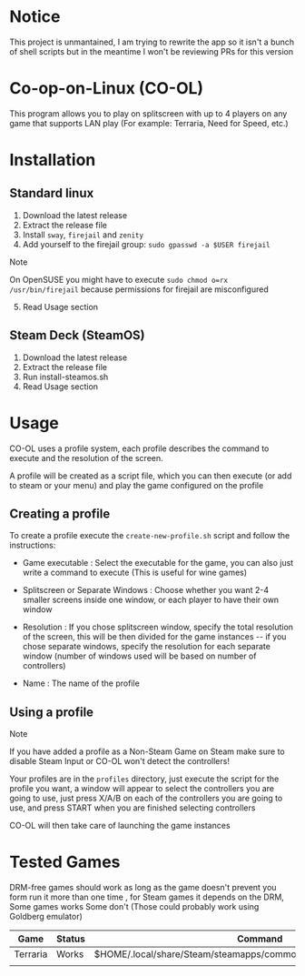 # Notice

This project is unmantained, I am trying to rewrite the app so it isn't a bunch of shell scripts but in the meantime I won't be reviewing PRs for this version

# Co-op-on-Linux (CO-OL)

This program allows you to play on splitscreen with up to 4 players on any game
that supports LAN play (For example: Terraria, Need for Speed, etc.)

# Installation

## Standard linux

1. Download the latest release
2. Extract the release file
3. Install `sway`, `firejail` and `zenity`
4. Add yourself to the firejail group: `sudo gpasswd -a $USER firejail`

> [!NOTE]
> On OpenSUSE you might have to execute `sudo chmod o=rx /usr/bin/firejail` because permissions for firejail are misconfigured

5. Read Usage section

## Steam Deck (SteamOS)

1. Download the latest release
2. Extract the release file
3. Run install-steamos.sh
4. Read Usage section

# Usage

CO-OL uses a profile system, each profile describes the command to execute and the resolution of the screen.

A profile will be created as a script file, which you can then execute (or add to steam or your menu)
and play the game configured on the profile

## Creating a profile

To create a profile execute the `create-new-profile.sh` script and follow the instructions:

- Game executable
:   Select the executable for the game, you can also just write a command to execute 
   (This is useful for wine games)

- Splitscreen or Separate Windows
: Choose whether you want 2-4 smaller screens inside one window, or each player to have their own window
 
- Resolution
: If you chose splitscreen window, specify the total resolution of the screen, this will be then divided for the game instances -- if you chose separate windows, specify the resolution for each separate window (number of windows used will be based on number of controllers)

- Name
:   The name of the profile

## Using a profile

> [!NOTE]
> If you have added a profile as a Non-Steam Game on Steam make sure to disable Steam Input or 
> CO-OL won't detect the controllers!

Your profiles are in the `profiles` directory, just execute the script for the profile you want,
a window will appear to select the controllers you are going to use, just press X/A/B on each of the
controllers you are going to use, and press START when you are finished selecting controllers

CO-OL will then take care of launching the game instances

# Tested Games

DRM-free games should work as long as the game doesn't prevent you form run it more than one time
, for Steam games it depends on the DRM, Some games works Some don't 
(Those could probably work using Goldberg emulator)

| Game     | Status  | Command                                                                |
|----------|---------|------------------------------------------------------------------------|
| Terraria | Works   | $HOME/.local/share/Steam/steamapps/common/Terraria/Terraria.bin.x86_64 |
|          |         |                                                                        |


